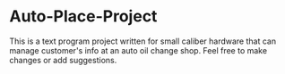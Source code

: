 # Auto-Place-Project
This is a text program project written for small caliber hardware that can manage customer's info at an auto oil change shop.
Feel free to make changes or add suggestions.
